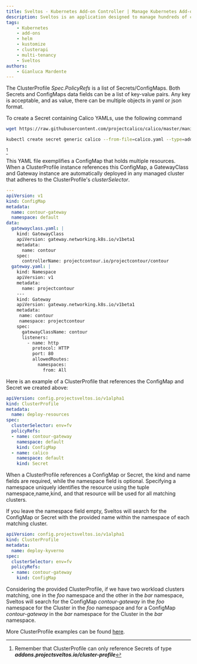 ```yaml
---
title: Sveltos - Kubernetes Add-on Controller | Manage Kubernetes Add-ons with Ease
description: Sveltos is an application designed to manage hundreds of clusters by providing declarative APIs to deploy Kubernetes add-ons across multiple clusters.
tags:
    - Kubernetes
    - add-ons
    - helm
    - kustomize
    - clusterapi
    - multi-tenancy
    - Sveltos
authors:
    - Gianluca Mardente
---
```


The ClusterProfile *Spec.PolicyRefs* is a list of Secrets/ConfigMaps. Both Secrets and ConfigMaps data fields can be a list of key-value pairs. Any key is acceptable, and as value, there can be multiple objects in yaml or json format.

To create a Secret containing Calico YAMLs, use the following command

```bash
wget https://raw.githubusercontent.com/projectcalico/calico/master/manifests/calico.yaml

kubectl create secret generic calico --from-file=calico.yaml --type=addons.projectsveltos.io/cluster-profile
```
[^1]

This YAML file exemplifies a ConfigMap that holds multiple resources. When a ClusterProfile instance references this ConfigMap, a GatewayClass and Gateway instance are automatically deployed in any managed cluster that adheres to the ClusterProfile's *clusterSelector*.

```yaml
---
apiVersion: v1
kind: ConfigMap
metadata:
  name: contour-gateway
  namespace: default
data:
  gatewayclass.yaml: |
    kind: GatewayClass
    apiVersion: gateway.networking.k8s.io/v1beta1
    metadata:
      name: contour
    spec:
      controllerName: projectcontour.io/projectcontour/contour
  gateway.yaml: |
    kind: Namespace
    apiVersion: v1
    metadata:
      name: projectcontour
    ---
    kind: Gateway
    apiVersion: gateway.networking.k8s.io/v1beta1
    metadata:
     name: contour
     namespace: projectcontour
    spec:
      gatewayClassName: contour
      listeners:
        - name: http
          protocol: HTTP
          port: 80
          allowedRoutes:
            namespaces:
              from: All

```

Here is an example of a ClusterProfile that references the ConfigMap and Secret we created above:

```yaml
apiVersion: config.projectsveltos.io/v1alpha1
kind: ClusterProfile
metadata:
  name: deploy-resources
spec:
  clusterSelector: env=fv
  policyRefs:
  - name: contour-gateway
    namespace: default
    kind: ConfigMap
  - name: calico
    namespace: default
    kind: Secret
```

When a ClusterProfile references a ConfigMap or Secret, the kind and name fields are required, while the namespace field is optional. Specifying a namespace uniquely identifies the resource using the tuple namespace,name,kind, and that resource will be used for all matching clusters.

If you leave the namespace field empty, Sveltos will search for the ConfigMap or Secret with the provided name within the namespace of each matching cluster.
  
```yaml
apiVersion: config.projectsveltos.io/v1alpha1
kind: ClusterProfile
metadata:
  name: deploy-kyverno
spec:
  clusterSelector: env=fv
  policyRefs:
  - name: contour-gateway
    kind: ConfigMap
```

Considering the provided ClusterProfile, if we have two workload clusters matching, one in the _foo_ namespace and the other in the _bar_ namespace, Sveltos will search for the ConfigMap _contour-gateway_ in the _foo_ namespace for the Cluster in the _foo_ namespace and for a ConfigMap _contour-gateway_ in the _bar_ namespace for the Cluster in the _bar_ namespace.

More ClusterProfile examples can be found [here](https://github.com/projectsveltos/sveltos-manager/tree/main/examples "Manage Kubernetes add-ons: examples").

[^1]: Remember that ClusterProfile can only reference Secrets of type ***addons.projectsveltos.io/cluster-profile***